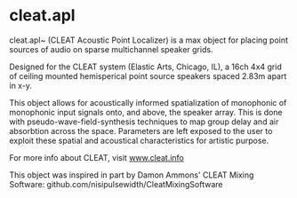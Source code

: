 # cleat.apl
cleat.apl~ (CLEAT Acoustic Point Localizer) is a max object for placing point sources of audio on sparse multichannel speaker grids.

Designed for the CLEAT system (Elastic Arts, Chicago, IL), a 16ch 4x4 grid of ceiling mounted hemisperical point source speakers spaced 2.83m apart in x-y. 

This object allows for acoustically informed spatialization of monophonic of monophonic input signals onto, and above, the speaker array. This is done with pseudo-wave-field-synthesis techniques to map group delay and air absorbtion across the space. Parameters are left exposed to the user to exploit these spatial and acoustical characteristics for artistic purpose.

For more info about CLEAT, visit www.cleat.info

This object was inspired in part by Damon Ammons' CLEAT Mixing Software: github.com/nisipulsewidth/CleatMixingSoftware
